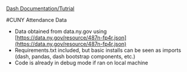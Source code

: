 [Dash Documentation/Tutrial](https://dash.plotly.com/)

#CUNY Attendance Data
- Data obtained from data.ny.gov using [https://data.ny.gov/resource/487n-fp4r.json](https://data.ny.gov/resource/487n-fp4r.json)
- Requirements.txt included, but basic installs can be seen as imports (dash, pandas, dash bootstrap components, etc.)
- Code is already in debug mode if ran on local machine


  
